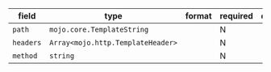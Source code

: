 | field | type | format | required | default | description |
|---|---|---|---|---|---|
| `path` | `mojo.core.TemplateString` |  | N |  |  |
| `headers` | `Array<mojo.http.TemplateHeader>` |  | N |  |
| `method` | `string` |  | N |  |
